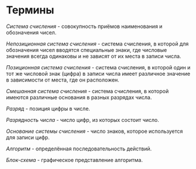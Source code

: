# Термины

_Система счисления_ - совокупность приёмов наименования и обозначения чисел.

_Непозиционная система счисления_ - система счисления, в которой для обозначения чисел вводятся специальные знаки, где числовые значения всегда одинаковы и не зависят от их места в записи числа.

_Позиционная система счисления_ - система счисления, в которой один и тот же числовой знак (цифра) в записи числа имеет различное значение в зависимости от места, где он расположен.

_Смешанная система счисления_ - система счисления, в которой имеются различные основания в разных разрядах числа.

_Разряд_ - позиция цифры в числе.

_Разрядность числа_ - число цифр, из которых состоит число.

_Основание системы счисления_ - число знаков, которое используется для записи цифр.

_Алгоритм_ - определённая последовательность действий.

_Блок-схема_ - графическое представление алгоритма.

